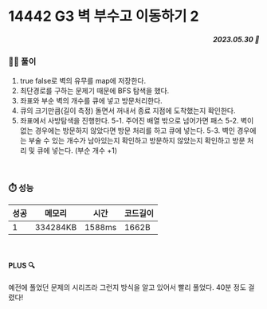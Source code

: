 # 14442 G3 벽 부수고 이동하기 2
##### <p align="right"> 2023.05.30 📆 </p> 

 
### 👩‍🏫 풀이
1. true false로 벽의 유무를 map에 저장한다.
2. 최단경로를 구하는 문제기 때문에 BFS 탐색을 했다.
3. 좌표와 부순 벽의 개수를 큐에 넣고 방문처리한다.
4. 큐의 크기만큼(길이 측정) 돌면서 꺼내서 종료 지점에 도착했는지 확인한다.
5. 좌표에서 사방탐색을 진행한다.
5-1. 주어진 배열 밖으로 넘어가면 패스
5-2. 벽이 없는 경우에는 방문하지 않았다면 방문 처리를 하고 큐에 넣는다.
5-3. 벽인 경우에는 부술 수 있는 개수가 남아있는지 확인하고 방문하지 않았는지 확인하고 방문 처리 및 큐에 넣는다. (부순 개수 +1)

<br>

### ⏱️ 성능
<!-- 테이블 -->
성공 |메모리 | 시간 | 코드길이
---|---|---|---|
1|334284KB|1588ms|1662B

<br>

#### PLUS 🔍
예전에 풀었던 문제의 시리즈라 그런지 방식을 알고 있어서 빨리 풀었다.
40분 정도 걸렸다!
